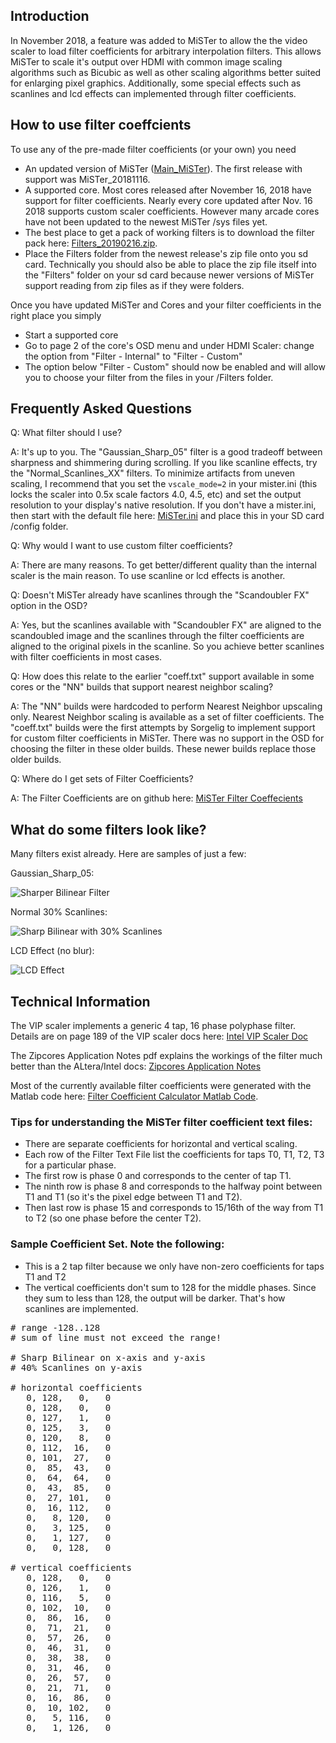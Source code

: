 
## Introduction

In November 2018, a feature was added to MiSTer to allow the the video scaler to load filter coefficients for arbitrary interpolation filters.  This allows MiSTer to scale it's output over HDMI with common image scaling algorithms such as Bicubic as well as other scaling algorithms better suited for enlarging pixel graphics.  Additionally, some special effects such as scanlines and lcd effects can implemented through filter coefficients.

## How to use filter coeffcients

To use any of the pre-made filter coefficients (or your own) you need

* An updated version of MiSTer ([Main_MiSTer](https://github.com/MiSTer-devel/Main_MiSTer)).  The first release with support was MiSTer_20181116.
* A supported core.  Most cores released after November 16, 2018 have support for filter coefficients.  Nearly every core updated after Nov. 16 2018 supports custom scaler coefficients.  However many arcade cores have not been updated to the newest MiSTer /sys files yet.
* The best place to get a pack of working filters is to download the filter pack here: [Filters_20190216.zip](https://github.com/MiSTer-devel/Filters_MiSTer/tree/master/Releases).
* Place the Filters folder from the newest release's zip file onto you sd card. Technically you should also be able to place the zip file itself into the "Filters" folder on your sd card because newer versions of MiSTer support reading from zip files as if they were folders.

Once you have updated MiSTer and Cores and your filter coefficients in the right place you simply

* Start a supported core
* Go to page 2 of the core's OSD menu and under HDMI Scaler: change the option from "Filter - Internal" to "Filter - Custom"
* The option below "Filter - Custom" should now be enabled and will allow you to choose your filter from the files in your /Filters folder.

## Frequently Asked Questions
Q: What filter should I use?

A: It's up to you.  The "Gaussian_Sharp_05" filter is a good tradeoff between sharpness and shimmering during scrolling.  If you like scanline effects, try the "Normal_Scanlines_XX" filters.  To minimize artifacts from uneven scaling, I recommend that you set the `vscale_mode=2` in your mister.ini (this locks the scaler into 0.5x scale factors 4.0, 4.5, etc) and set the output resolution to your display's native resolution.  If you don't have a mister.ini, then start with the default file here: [MiSTer.ini](https://github.com/MiSTer-devel/Main_MiSTer/blob/master/MiSTer.ini) and place this in your SD card /config folder.

Q: Why would I want to use custom filter coefficients?

A: There are many reasons. To get better/different quality than the internal scaler is the main reason. To use scanline or lcd effects is another.

Q: Doesn't MiSTer already have scanlines through the "Scandoubler FX" option in the OSD?

A: Yes, but the scanlines available with "Scandoubler FX" are aligned to the scandoubled image and the scanlines through the filter coefficients are aligned to the original pixels in the scanline.  So you achieve better scanlines with filter coefficients in most cases.

Q: How does this relate to the earlier "coeff.txt" support available in some cores or the "NN" builds that support nearest neighbor scaling?

A: The "NN" builds were hardcoded to perform Nearest Neighbor upscaling only.  Nearest Neighbor scaling is available as a set of filter coefficients.  The "coeff.txt" builds were the first attempts by Sorgelig to implement support for custom filter coefficients in MiSTer.  There was no support in the OSD for choosing the filter in these older builds.  These newer builds replace those older builds.

Q: Where do I get sets of Filter Coefficients?

A: The Filter Coefficients are on github here: [MiSTer Filter Coeffecients](https://github.com/MiSTer-devel/Filters_MiSTer)

## What do some filters look like?

Many filters exist already.  Here are samples of just a few:

Gaussian_Sharp_05: 

![Sharper Bilinear Filter](http://i63.tinypic.com/a29p8k.jpg)

Normal 30% Scanlines:

![Sharp Bilinear with 30% Scanlines](http://i63.tinypic.com/2s78847.jpg)

LCD Effect (no blur):

![LCD Effect](http://i67.tinypic.com/10px9ph.jpg)


## Technical Information

The VIP scaler implements a generic 4 tap, 16 phase polyphase filter.  Details are on page 189 of the VIP scaler docs here: [Intel VIP Scaler Doc](https://www.intel.com/content/dam/www/programmable/us/en/pdfs/literature/ug/ug_vip.pdf)

The Zipcores Application Notes pdf explains the workings of the filter much better than the ALtera/Intel docs: [Zipcores Application Notes](http://www.zipcores.com/datasheets/app_note_zc003.pdf)

Most of the currently available filter coefficients were generated with the Matlab code here: [Filter Coefficient Calculator Matlab Code](https://github.com/MiSTer-devel/Filters_MiSTer/tree/master/Matlab).

### Tips for understanding the MiSTer filter coefficient text files:

* There are separate coefficients for horizontal and vertical scaling.
* Each row of the Filter Text File list the coefficients for taps T0, T1, T2, T3 for a particular phase.
* The first row is phase 0 and corresponds to the center of tap T1.
* The ninth row is phase 8 and corresponds to the halfway point between T1 and T1 (so it's the pixel edge between T1 and T2).
* Then last row is phase 15 and corresponds to 15/16th of the way from T1 to T2 (so one phase before the center T2).

### Sample Coefficient Set. Note the following:

* This is a 2 tap filter because we only have non-zero coefficients for taps T1 and T2
* The vertical coefficients don't sum to 128 for the middle phases. Since they sum to less than 128, the output will be darker. That's how scanlines are implemented.

<pre>
# range -128..128
# sum of line must not exceed the range!

# Sharp Bilinear on x-axis and y-axis
# 40% Scanlines on y-axis

# horizontal coefficients
   0, 128,   0,   0
   0, 128,   0,   0
   0, 127,   1,   0
   0, 125,   3,   0
   0, 120,   8,   0
   0, 112,  16,   0
   0, 101,  27,   0
   0,  85,  43,   0
   0,  64,  64,   0
   0,  43,  85,   0
   0,  27, 101,   0
   0,  16, 112,   0
   0,   8, 120,   0
   0,   3, 125,   0
   0,   1, 127,   0
   0,   0, 128,   0

# vertical coefficients
   0, 128,   0,   0
   0, 126,   1,   0
   0, 116,   5,   0
   0, 102,  10,   0
   0,  86,  16,   0
   0,  71,  21,   0
   0,  57,  26,   0
   0,  46,  31,   0
   0,  38,  38,   0
   0,  31,  46,   0
   0,  26,  57,   0
   0,  21,  71,   0
   0,  16,  86,   0
   0,  10, 102,   0
   0,   5, 116,   0
   0,   1, 126,   0
</pre>
